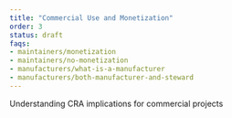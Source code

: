 ```yaml
---
title: "Commercial Use and Monetization"
order: 3
status: draft
faqs:
- maintainers/monetization
- maintainers/no-monetization
- manufacturers/what-is-a-manufacturer
- manufacturers/both-manufacturer-and-steward
---
```


Understanding CRA implications for commercial projects
